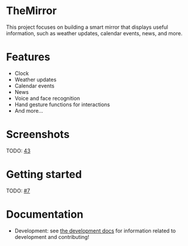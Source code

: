 # TheMirror
This project focuses on building a smart mirror that displays useful information, such as weather updates, calendar events, news, and more. 

# Features
- Clock
- Weather updates
- Calendar events
- News
- Voice and face recognition
- Hand gesture functions for interactions
- And more...

# Screenshots
TODO: [43](https://github.com/MirrorBoys/TheMirror/issues/43)

# Getting started
TODO: [#7](https://github.com/MirrorBoys/TheMirror/issues/7)

# Documentation
- Development: see [the development docs](docs/DEVELOPMENT.md) for information related to development and contributing!